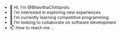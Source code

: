 - 👋 Hi, I’m @BhavithaChittiprolu
- 👀 I’m interested in exploring new experiences
- 🌱 I’m currently learning competitive programming
- 💞️ I’m looking to collaborate on software development
- 📫 How to reach me ...

<!---
BhavithaChittiprolu/BhavithaChittiprolu is a ✨ special ✨ repository because its `README.md` (this file) appears on your GitHub profile.
You can click the Preview link to take a look at your changes.
--->
